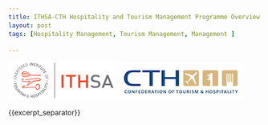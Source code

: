 ```yaml
---
title: ITHSA-CTH Hospitality and Tourism Management Programme Overview
layout: post
tags: [Hospitality Management, Tourism Management, Management ]

---
```


![](/img/acc/ithsa-logo.png "")
![](/img/acc/cth-logo.png "")

{{excerpt_separator}}
